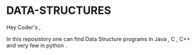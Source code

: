 # DATA-STRUCTURES

Hey Coder's ,

In this reposistory one can find Data Structure programs in Java , C , C++ and very few in python .

